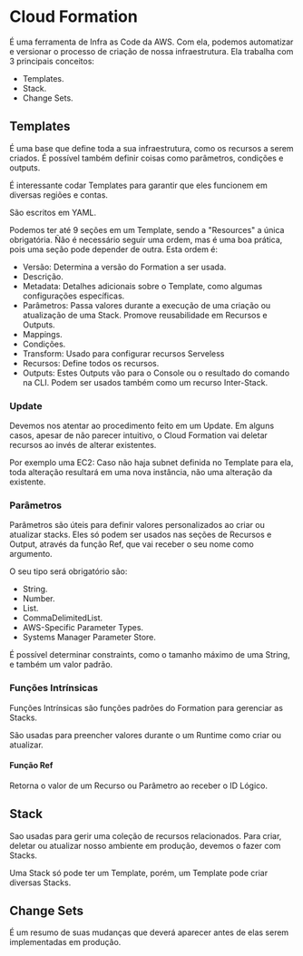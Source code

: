 # Cloud Formation

É uma ferramenta de Infra as Code da AWS. Com ela, podemos automatizar
e versionar o processo de criação de nossa infraestrutura. Ela trabalha
com 3 principais conceitos: 

- Templates.
- Stack.
- Change Sets.

## Templates

É uma base que define toda a sua infraestrutura, como os recursos a serem
criados. É possível também definir coisas como parâmetros, condições e 
outputs.

É interessante codar Templates para garantir que eles funcionem em diversas
regiões e contas.

São escritos em YAML.

Podemos ter até 9 seções em um Template, sendo a "Resources" a única obrigatória.
Ñão é necessário seguir uma ordem, mas é uma boa prática, pois uma seção pode 
depender de outra. Esta ordem é:

- Versão: Determina a versão do Formation a ser usada.
- Descrição.
- Metadata: Detalhes adicionais sobre o Template, como algumas configurações específicas.
- Parâmetros: Passa valores durante a execução de uma criação ou atualização de uma Stack. Promove reusabilidade em Recursos e Outputs.
- Mappings.
- Condições.
- Transform: Usado para configurar recursos Serveless
- Recursos: Define todos os recursos.
- Outputs: Estes Outputs vão para o Console ou o resultado do comando na CLI. Podem ser usados também como um recurso Inter-Stack.

### Update

Devemos nos atentar ao procedimento feito em um Update. Em alguns casos,
apesar de não parecer intuitivo, o Cloud Formation vai deletar recursos
ao invés de alterar existentes.

Por exemplo uma EC2: Caso não haja subnet definida no Template para ela,
toda alteração resultará em uma nova instância, não uma alteração da
existente.

### Parâmetros

Parâmetros são úteis para definir valores personalizados ao criar ou atualizar stacks.
Eles só podem ser usados nas seções de Recursos e Output, através da função Ref, que
vai receber o seu nome como argumento.

O seu tipo será obrigatório são:

- String.
- Number.
- List<Number>.
- CommaDelimitedList.
- AWS-Specific Parameter Types.
- Systems Manager Parameter Store.

É possível determinar constraints, como o tamanho máximo de uma String, e também
um valor padrão.

### Funções Intrínsicas

Funções Intrínsicas são funções padrões do Formation para gerenciar as Stacks.

São usadas para preencher valores durante o um Runtime como criar ou 
atualizar.

#### Função Ref

Retorna o valor de um Recurso ou Parâmetro ao receber o ID Lógico.

## Stack

Sao usadas para gerir uma coleção de recursos relacionados. Para criar, deletar
ou atualizar nosso ambiente em produção, devemos o fazer com Stacks.

Uma Stack só pode ter um Template, porém, um Template pode criar diversas Stacks.

## Change Sets

É um resumo de suas mudanças que deverá aparecer antes de elas serem implementadas
em produção.